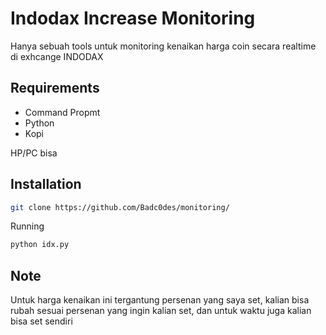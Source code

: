 # Indodax Increase Monitoring

Hanya sebuah tools untuk monitoring kenaikan harga coin secara realtime di exhcange INDODAX

## Requirements

- Command Propmt
- Python
- Kopi

HP/PC bisa


## Installation


```sh
git clone https://github.com/Badc0des/monitoring/
```

Running
```sh
python idx.py
```

## Note

Untuk harga kenaikan ini tergantung persenan yang saya set, kalian bisa rubah sesuai persenan yang ingin kalian set, dan untuk waktu juga kalian bisa set sendiri

